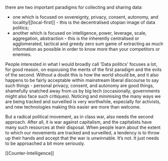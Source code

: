  there are two important paradigms for collecting and sharing data: 
 - one which is focused on sovereignty, privacy, consent, autonomy, and locality/[[local-first]] - this is the decentralised utopian image of data politics; 
 - another which is focused on intelligence, power, leverage, scale, aggregation, abstraction - this is the inherently centralised or agglomerated, tactical and greedy zero sum game of extracting as much information as possible in order to know more than your competitors or enemies. 

People interested in what I would broadly call ‘Data politics’ focuses a lot, for good reason, on espousing the merits of the first paradigm and the evils of the second. Without a doubt this is how the world should be, and it also happens to be fairly acceptable within mainstream liberal discourse to say such things - personal privacy, consent, and autonomy are good things, shamefully snatched away from us by big tech (occasionally, governments might also face such critiques). Noticing and minimising the many ways we are being tracked and surveilled is very worthwhile, especially for activists, and new technologies making this easier are more than welcome. 

But a radical political movement, as in class war, also needs the second approach. After all, it is war against capitalism, and the capitalists have many such resources at their disposal. When people learn about the extent to which our movements are tracked and surveilled, a tendency is to throw up their hands and accept that the war is unwinnable. It’s not. It just needs to be approached a bit more seriously.  

[[Counter-Intelligence]]
